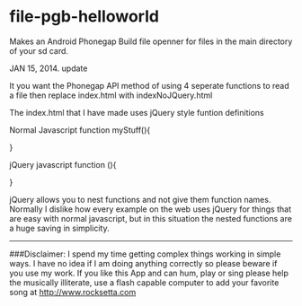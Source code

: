 file-pgb-helloworld
===================

Makes an Android Phonegap Build file openner for files in the main directory of your sd card.




JAN 15, 2014. update

It you want the Phonegap API method of using 4 seperate functions to read a file then replace 
index.html with indexNoJQuery.html   

The index.html that I have made uses jQuery style funtion definitions

Normal Javascript
function myStuff(){

}


jQuery javascript
function (){

}



jQuery allows you to nest functions and not give them function names. Normally I dislike how every example on the web uses jQuery for things that are easy with normal javascript, but in this situation the nested functions are a huge saving in simplicity.







************************************************************************************************************

###Disclaimer: I spend my time getting complex things working in simple ways. I have no idea if I am doing anything correctly so please beware if you use my work. If you like this App and can hum, play or sing please help the musically illiterate, use a flash capable computer to add your favorite song at http://www.rocksetta.com 
